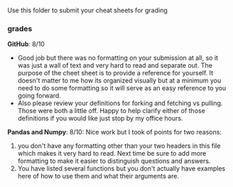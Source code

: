Use this folder to submit your cheat sheets for grading

### grades
**GitHub**: 8/10 
- Good job but there was no formatting on your submission at all, so it was just a wall of text and very hard to read and separate out. The purpose of the cheet sheet is to provide a reference for yourself. It doesn't matter to me how its organized visually but at a minimum you need to do some formatting so it will serve as an easy reference to you going forward. 
-  Also please review your definitions for forking and fetching vs pulling. Those were both a little off. Happy to help clarify either of those definitions if you would like just stop by my office hours. 


**Pandas and Numpy**: 
8/10: Nice work but I took of points for two reasons: 
1. you don't have any formatting other than your two headers in this file which makes it very hard to read. Next time be sure to add more formatting to make it easier to distinguish questions and answers. 
2. You have listed several functions but you don't actually have examples here of how to use them and what their arguments are. 